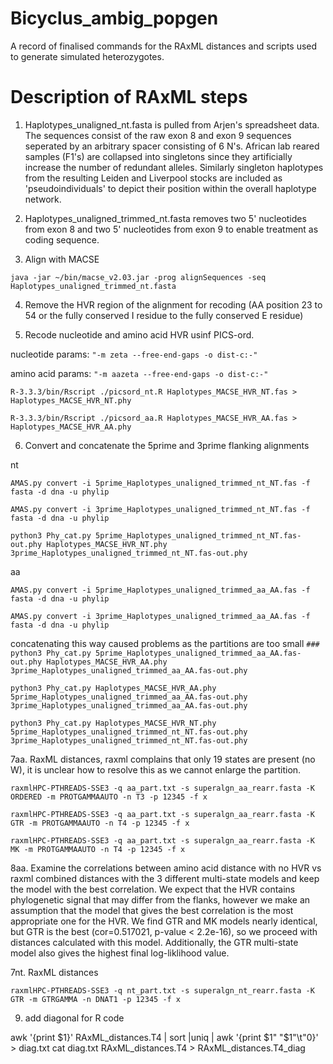 # Bicyclus_ambig_popgen
A record of finalised commands for the RAxML distances and scripts used to generate simulated heterozygotes.

# Description of RAxML steps

1. Haplotypes_unaligned_nt.fasta is pulled from Arjen's spreadsheet data. The sequences consist of the raw exon 8 and exon 9 sequences seperated by an arbitrary spacer consisting of 6 N's. African lab reared samples (F1's) are collapsed into singletons since they artificially increase the number of redundant alleles. Similarly singleton haplotypes from the resulting Leiden and Liverpool stocks are included as 'pseudoindividuals' to depict their position within the overall haplotype network.

2. Haplotypes_unaligned_trimmed_nt.fasta removes two 5' nucleotides from exon 8 and two 5' nucleotides from exon 9 to enable treatment as coding sequence.

3. Align with MACSE 

`java -jar ~/bin/macse_v2.03.jar -prog alignSequences -seq Haplotypes_unaligned_trimmed_nt.fasta`

4. Remove the HVR region of the alignment for recoding (AA position 23 to 54 or the fully conserved I residue to the fully conserved E residue)

5. Recode nucleotide and amino acid HVR usinf PICS-ord.

nucleotide params: `"-m zeta --free-end-gaps -o dist-c:-"`

amino acid params: `"-m aazeta --free-end-gaps -o dist-c:-"`

`R-3.3.3/bin/Rscript ./picsord_nt.R Haplotypes_MACSE_HVR_NT.fas > Haplotypes_MACSE_HVR_NT.phy`

`R-3.3.3/bin/Rscript ./picsord_aa.R Haplotypes_MACSE_HVR_AA.fas > Haplotypes_MACSE_HVR_AA.phy`

6. Convert and concatenate the 5prime and 3prime flanking alignments

nt

`AMAS.py convert -i 5prime_Haplotypes_unaligned_trimmed_nt_NT.fas -f fasta -d dna -u phylip`
 
`AMAS.py convert -i 3prime_Haplotypes_unaligned_trimmed_nt_NT.fas -f fasta -d dna -u phylip`
 
`python3 Phy_cat.py 5prime_Haplotypes_unaligned_trimmed_nt_NT.fas-out.phy Haplotypes_MACSE_HVR_NT.phy 3prime_Haplotypes_unaligned_trimmed_nt_NT.fas-out.phy`

aa

`AMAS.py convert -i 5prime_Haplotypes_unaligned_trimmed_aa_AA.fas -f fasta -d dna -u phylip`
 
`AMAS.py convert -i 3prime_Haplotypes_unaligned_trimmed_aa_AA.fas -f fasta -d dna -u phylip`
 
 concatenating this way caused problems as the partitions are too small
`### python3 Phy_cat.py 5prime_Haplotypes_unaligned_trimmed_aa_AA.fas-out.phy Haplotypes_MACSE_HVR_AA.phy 3prime_Haplotypes_unaligned_trimmed_aa_AA.fas-out.phy`

`python3 Phy_cat.py Haplotypes_MACSE_HVR_AA.phy 5prime_Haplotypes_unaligned_trimmed_aa_AA.fas-out.phy 3prime_Haplotypes_unaligned_trimmed_aa_AA.fas-out.phy`

`python3 Phy_cat.py Haplotypes_MACSE_HVR_NT.phy 5prime_Haplotypes_unaligned_trimmed_nt_NT.fas-out.phy 3prime_Haplotypes_unaligned_trimmed_nt_NT.fas-out.phy`

7aa. RaxML distances, raxml complains that only 19 states are present (no W), it is unclear how to resolve this as we cannot enlarge the partition.

`raxmlHPC-PTHREADS-SSE3 -q aa_part.txt -s superalgn_aa_rearr.fasta -K ORDERED -m PROTGAMMAAUTO -n T3 -p 12345 -f x`

`raxmlHPC-PTHREADS-SSE3 -q aa_part.txt -s superalgn_aa_rearr.fasta -K GTR -m PROTGAMMAAUTO -n T4 -p 12345 -f x`

`raxmlHPC-PTHREADS-SSE3 -q aa_part.txt -s superalgn_aa_rearr.fasta -K MK -m PROTGAMMAAUTO -n T4 -p 12345 -f x`


8aa. Examine the correlations between amino acid distance with no HVR vs raxml combined distances with the 3 different multi-state models and keep the model with the best correlation. We expect that the HVR contains phylogenetic signal that may differ from the flanks, however we make an assumption that the model that gives the best correlation is the most appropriate one for the HVR. We find GTR and MK models nearly identical, but GTR is the best (cor=0.517021, p-value < 2.2e-16), so we proceed with distances calculated with this model. Additionally, the GTR multi-state model also gives the highest final log-liklihood value.

7nt. RaxML distances

`raxmlHPC-PTHREADS-SSE3 -q nt_part.txt -s superalgn_nt_rearr.fasta -K GTR -m GTRGAMMA -n DNAT1 -p 12345 -f x`

9. add diagonal for R code

awk '{print $1}' RAxML_distances.T4 | sort |uniq | awk '{print $1" "$1"\t"0}' > diag.txt
cat diag.txt RAxML_distances.T4 > RAxML_distances.T4_diag
